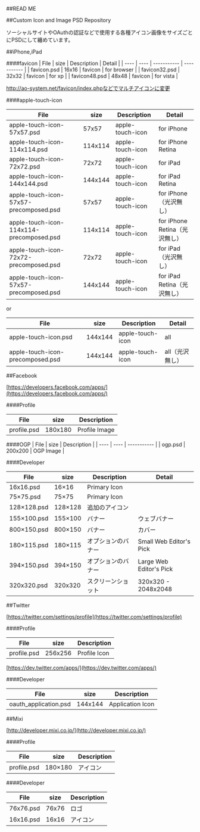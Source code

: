 ##READ ME


##Custom Icon and Image PSD Repository

ソーシャルサイトやOAuthの認証などで使用する各種アイコン画像をサイズごとにPSDにして纏めています。

##iPhone,iPad

####favicon
| File | size | Description | Detail |
| ---- | ---- | ----------- | ----------- |
| favicon.psd | 16x16 | favicon | for browser |
| favicon32.psd | 32x32 | favicon | for xp |
| favicon48.psd | 48x48 | favicon | for vista |

http://ao-system.net/favicon/index.phpなどでマルチアイコンに変更

####apple-touch-icon

| File | size | Description | Detail |
| ---- | ---- | ----------- | ----------- |
| apple-touch-icon-57x57.psd | 57x57 | apple-touch-icon | for iPhone |
| apple-touch-icon-114x114.psd | 114x114 | apple-touch-icon | for iPhone Retina |
| apple-touch-icon-72x72.psd | 72x72 | apple-touch-icon | for iPad |
| apple-touch-icon-144x144.psd | 144x144 | apple-touch-icon | for iPad Retina |
| apple-touch-icon-57x57-precomposed.psd | 57x57 | apple-touch-icon | for iPhone（光沢無し） |
| apple-touch-icon-114x114-precomposed.psd | 114x114 | apple-touch-icon | for iPhone Retina（光沢無し） |
| apple-touch-icon-72x72-precomposed.psd | 72x72 | apple-touch-icon | for iPad（光沢無し） |
| apple-touch-icon-57x57-precomposed.psd | 144x144 | apple-touch-icon | for iPad Retina（光沢無し） |

or

| File | size | Description | Detail |
| ---- | ---- | ----------- | ----------- |
| apple-touch-icon.psd | 144x144 | apple-touch-icon | all |
| apple-touch-icon-precomposed.psd | 144x144 | apple-touch-icon | all（光沢無し） |


##Facebook

[https://developers.facebook.com/apps/](https://developers.facebook.com/apps/)

####Profile

| File | size | Description |
| ---- | ---- | ----------- |
| profile.psd | 180x180 | Profile Image |

####OGP
| File | size | Description |
| ---- | ---- | ----------- |
| ogp.psd | 200x200 | OGP Image |

####Developer

| File | size | Description | Detail |
| ---- | ---- | ----------- | ----------- |
| 16x16.psd | 16×16 | Primary Icon | |
| 75×75.psd | 75×75 | Primary Icon | |
| 128×128.psd | 128×128 | 追加のアイコン | |
| 155×100.psd | 155×100 | バナー | ウェブバナー |
| 800×150.psd | 800×150 | バナー| カバー |
| 180×115.psd | 180×115 | オプションのバナー | Small Web Editor's Pick |
| 394×150.psd | 394×150 | オプションのバナー | Large Web Editor's Pick |
| 320x320.psd | 320x320 | スクリーンショット | 320x320 - 2048x2048|


##Twitter

[https://twitter.com/settings/profile](https://twitter.com/settings/profile)

####Profile

| File | size | Description |
| ---- | ---- | ----------- |
| profile.psd | 256x256 | Profile Icon |

[https://dev.twitter.com/apps/](https://dev.twitter.com/apps/)

####Developer

| File | size | Description |
| ---- | ---- | ----------- |
| oauth_application.psd | 144x144 | Application Icon |


##Mixi

[http://developer.mixi.co.jp/](http://developer.mixi.co.jp/)

####Profile

| File | size | Description |
| ---- | ---- | ----------- |
| profile.psd | 180×180 | アイコン |

####Developer

| File | size | Description |
| ---- | ---- | ----------- |
| 76x76.psd | 76x76 | ロゴ |
| 16x16.psd | 16x16 | アイコン |


